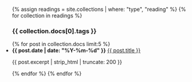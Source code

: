 <ul class="postlist">
  {% assign readings = site.collections | where: "type", "reading" %}
  {% for collection in readings %}
  <h3>{{ collection.docs[0].tags }}</h3>
  {% for post in collection.docs limit:5 %}
    <li>
      <b>{{ post.date | date: "%Y-%m-%d" }}</b>
      <a href="{{ post.url }}">{{ post.title }}</a>
      <p>{{ post.excerpt | strip_html | truncate: 200 }}</p>
    </li>
  {% endfor %}
  {% endfor %}
</ul>

